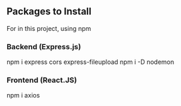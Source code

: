 ## Packages to Install
For in this project, using npm

### Backend (Express.js)
npm i express cors express-fileupload
npm i -D nodemon

### Frontend (React.JS)
npm i axios